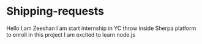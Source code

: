 # Shipping-requests
Hello I,am Zeeshan
I am start internship in YC throw inside Sherpa platform to enroll in this project I am excited to learn node.js
